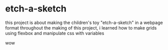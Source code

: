 # etch-a-sketch

this project is about making the children's toy "etch-a-sketch" in a webpage format
throughout the making of this project, i learned how to make grids using flexbox and manipulate css with variables

wow
